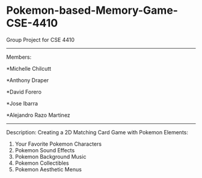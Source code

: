 # Pokemon-based-Memory-Game-CSE-4410
Group Project for CSE 4410
******************************************
Members:

*Michelle Chilcutt

*Anthony Draper

*David Forero

*Jose Ibarra

*Alejandro Razo Martinez
*******************************************************
Description: Creating a 2D Matching Card Game with Pokemon Elements:
1. Your Favorite Pokemon Characters
2. Pokemon Sound Effects
3. Pokemon Background Music
4. Pokemon Collectibles
5. Pokemon Aesthetic Menus
